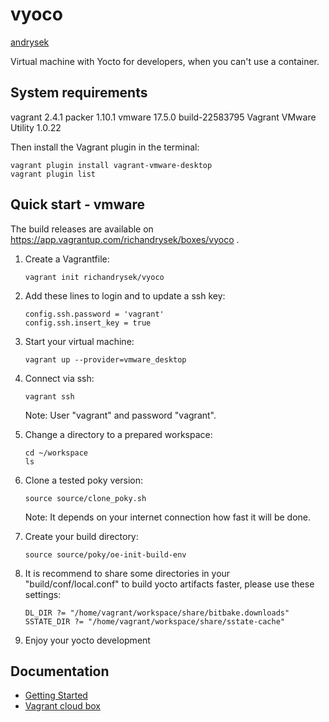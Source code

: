 # vyoco

[andrysek](https://andrysek.de/)

Virtual machine with Yocto for developers, when you can't use a container.

## System requirements

vagrant                 2.4.1
packer                  1.10.1
vmware                  17.5.0 build-22583795
Vagrant VMware Utility  1.0.22

Then install the Vagrant plugin in the terminal:

```shell
vagrant plugin install vagrant-vmware-desktop
vagrant plugin list
```

## Quick start - vmware

The build releases are available on <https://app.vagrantup.com/richandrysek/boxes/vyoco> .

1) Create a Vagrantfile:

    ```shell
    vagrant init richandrysek/vyoco
    ```

2) Add these lines to login and to update a ssh key:

    ```text
    config.ssh.password = 'vagrant'
    config.ssh.insert_key = true
    ```

3) Start your virtual machine:

    ```shell
    vagrant up --provider=vmware_desktop
    ```

4) Connect via ssh:

    ```shell
    vagrant ssh
    ```

   Note: User "vagrant" and password "vagrant".

5) Change a directory to a prepared workspace:

    ```shell
    cd ~/workspace
    ls
    ```

6) Clone a tested poky version:

    ```shell
    source source/clone_poky.sh
    ```

    Note: It depends on your internet connection how fast it will be done.

7) Create your build directory:

    ```shell
    source source/poky/oe-init-build-env
    ```

8) It is recommend to share some directories in your "build/conf/local.conf"
   to build yocto artifacts faster, please use these settings:

    ```text
    DL_DIR ?= "/home/vagrant/workspace/share/bitbake.downloads"
    SSTATE_DIR ?= "/home/vagrant/workspace/share/sstate-cache"
    ```

9) Enjoy your yocto development

## Documentation

* [Getting Started](https://github.com/richandrysek/vyoco/blob/main/doc/OVERVIEW.md)
* [Vagrant cloud box](https://app.vagrantup.com/richandrysek/boxes/vyoco)
